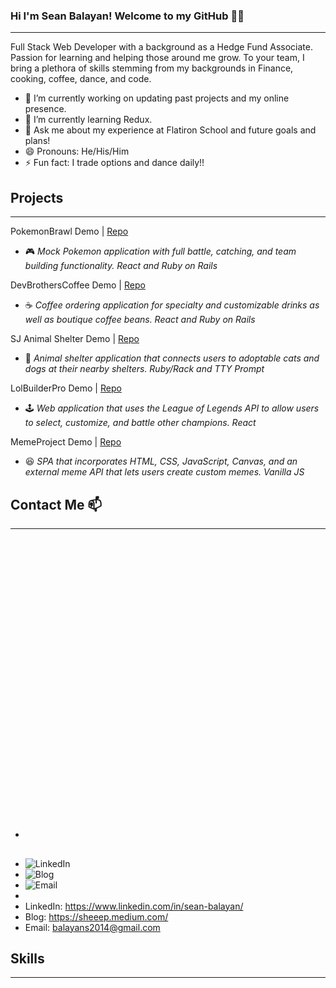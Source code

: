 ### Hi I'm Sean Balayan! Welcome to my GitHub 👋:fire:
__________________
Full Stack Web Developer with a background as a Hedge Fund Associate. Passion for learning and helping those around me grow. To your team, I bring a plethora of skills stemming from my backgrounds in Finance, cooking, coffee, dance, and code.

- 🔭 I’m currently working on updating past projects and my online presence. 
- 🌱 I’m currently learning Redux. 
- 💬 Ask me about my experience at Flatiron School and future goals and plans!
- 😄 Pronouns: He/His/Him
- ⚡ Fun fact: I trade options and dance daily!!

## Projects
____________________
PokemonBrawl Demo | [Repo](https://github.com/sbalayan1/pokemon_brawl)
- :video_game: *Mock Pokemon application with full battle, catching, and team building functionality. React and Ruby on Rails*

DevBrothersCoffee Demo | [Repo](https://github.com/sbalayan1/dev_brothers_coffee)
- :coffee: *Coffee ordering application for specialty and customizable drinks as well as boutique coffee beans. React and Ruby on Rails*

SJ Animal Shelter Demo | [Repo](https://github.com/sbalayan1/sj-animal-shelter)
- :dog: *Animal shelter application that connects users to adoptable cats and dogs at their nearby shelters. Ruby/Rack and TTY Prompt*

LolBuilderPro Demo | [Repo](https://github.com/garrettbourque/lolbuilderpro)
- :joystick: *Web application that uses the League of Legends API to allow users to select, customize, and battle other champions. React*

MemeProject Demo | [Repo](https://github.com/sbalayan1/memeProject)
- :laughing: *SPA that incorporates HTML, CSS, JavaScript, Canvas, and an external meme API that lets users create custom memes. Vanilla JS*

## Contact Me 📫
____________________
- <svg viewBox="0 0 128 128">
<path fill="#0076b2" d="M116 3H12a8.91 8.91 0 00-9 8.8v104.42a8.91 8.91 0 009 8.78h104a8.93 8.93 0 009-8.81V11.77A8.93 8.93 0 00116 3z"></path><path fill="#fff" d="M21.06 48.73h18.11V107H21.06zm9.06-29a10.5 10.5 0 11-10.5 10.49 10.5 10.5 0 0110.5-10.49M50.53 48.73h17.36v8h.24c2.42-4.58 8.32-9.41 17.13-9.41C103.6 47.28 107 59.35 107 75v32H88.89V78.65c0-6.75-.12-15.44-9.41-15.44s-10.87 7.36-10.87 15V107H50.53z"></path>
</svg>
- 
- ![LinkedIn]("https://cdn.jsdelivr.net/gh/devicons/devicon@v2.13.0/devicon.min.css")
- ![Blog](/images/logo.png)
- ![Email](/images/logo.png)
- 
- LinkedIn: https://www.linkedin.com/in/sean-balayan/
- Blog: https://sheeep.medium.com/
- Email: balayans2014@gmail.com


## Skills
___________________

